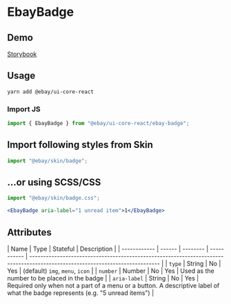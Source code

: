 # EbayBadge

## Demo

[Storybook](https://opensource.ebay.com/ebayui-core-react/main/?path=/story/graphics-icons-ebay-badge--default)

## Usage

```
yarn add @ebay/ui-core-react
```

### Import JS

```jsx harmony
import { EbayBadge } from "@ebay/ui-core-react/ebay-badge";
```

## Import following styles from Skin

```jsx harmony
import "@ebay/skin/badge";
```

## ...or using SCSS/CSS

```jsx harmony
import "@ebay/skin/badge.css";
```

```jsx harmony
<EbayBadge aria-label="1 unread item">1</EbayBadge>
```

## Attributes

| Name         | Type   | Stateful | Description |
| ------------ | ------ | -------- | ----------- | ----------------------------------------------------------------------------------------------------------------------------- |
| `type`       | String | No       | Yes         | (default) `img`, `menu`, `icon`                                                                                               |
| `number`     | Number | No       | Yes         | Used as the number to be placed in the badge                                                                                  |
| `aria-label` | String | No       | Yes         | Required only when not a part of a menu or a button. A descriptive label of what the badge represents (e.g. "5 unread items") |
